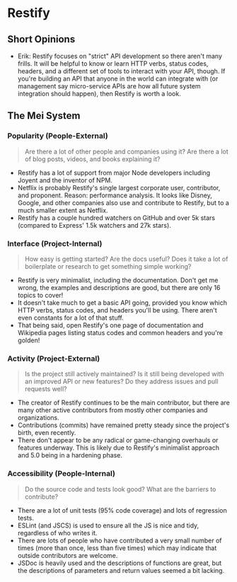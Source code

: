 # Restify

## Short Opinions

- Erik: Restify focuses on "strict" API development so there aren't many frills. It will be helpful to know or learn HTTP verbs, status codes, headers, and a different set of tools to interact with your API, though. If you're building an API that anyone in the world can integrate with (or management say micro-service APIs are how all future system integration should happen), then Restify is worth a look.

## The Mei System

### Popularity (People-External)

> Are there a lot of other people and companies using it? Are there a lot of blog posts, videos, and books explaining it?

- Restify has a lot of support from major Node developers including Joyent and the inventor of NPM.
- Netflix is probably Restify's single largest corporate user, contributor, and proponent. Reason: performance analysis. It looks like Disney, Google, and other companies also use and contribute to Restify, but to a much smaller extent as Netflix.
- Restify has a couple hundred watchers on GitHub and over 5k stars (compared to Express' 1.5k watchers and 27k stars).

### Interface (Project-Internal)

> How easy is getting started? Are the docs useful? Does it take a lot of boilerplate or research to get something simple working?

- Restify is very minimalist, including the documentation. Don't get me wrong, the examples and descriptions are good, but there are only 16 topics to cover!
- It doesn't take much to get a basic API going, provided you know which HTTP verbs, status codes, and headers you'll be using. There aren't even constants for a lot of that stuff.
- That being said, open Restify's one page of documentation and Wikipedia pages listing status codes and common headers and you're golden!

### Activity (Project-External)

> Is the project still actively maintained? Is it still being developed with an improved API or new features? Do they address issues and pull requests well?

- The creator of Restify continues to be the main contributor, but there are many other active contributors from mostly other companies and organizations.
- Contributions (commits) have remained pretty steady since the project's birth, even recently.
- There don't appear to be any radical or game-changing overhauls or features underway. This is likely due to Restify's minimalist approach and 5.0 being in a hardening phase. 

### Accessibility (People-Internal)

> Do the source code and tests look good? What are the barriers to contribute?

- There are a lot of unit tests (95% code coverage) and lots of regression tests.
- ESLint (and JSCS) is used to ensure all the JS is nice and tidy, regardless of who writes it.
- There are lots of people who have contributed a very small number of times (more than once, less than five times) which may indicate that outside contributors are welcome.
- JSDoc is heavily used and the descriptions of functions are great, but the descriptions of parameters and return values seemed a bit lacking.
